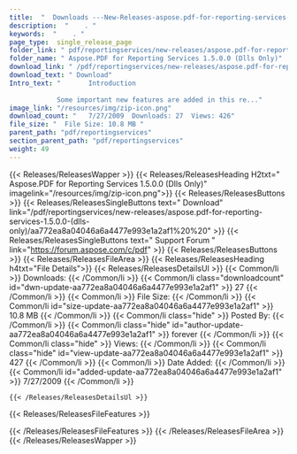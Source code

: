 ```yaml
---
title:  "  Downloads ---New-Releases-aspose.pdf-for-reporting-services-1.5.0.0-(dlls-only) . " 
description:  "    . " 
keywords:  "    . " 
page_type:  single_release_page
folder_link: " pdf/reportingservices/new-releases/aspose.pdf-for-reporting-services-1.5.0.0-(dlls-only)/"
folder_name: " Aspose.PDF for Reporting Services 1.5.0.0 (Dlls Only)"
download_link: " /pdf/reportingservices/new-releases/aspose.pdf-for-reporting-services-1.5.0.0-(dlls-only)/aa772ea8a04046a6a4477e993e1a2af1"
download_text: " Download"
Intro_text: " 		Introduction
		
            Some important new features are added in this re..."
image_link: "/resources/img/zip-icon.png"
download_count: "   7/27/2009  Downloads: 27  Views: 426"
file_size: "  File Size: 10.8 MB "
parent_path: "pdf/reportingservices"
section_parent_path: "pdf/reportingservices"
weight: 49 
---
```


{{< Releases/ReleasesWapper >}}
  {{< Releases/ReleasesHeading H2txt=" Aspose.PDF for Reporting Services 1.5.0.0 (Dlls Only)" imagelink="/resources/img/zip-icon.png">}}
  {{< Releases/ReleasesButtons >}}
    {{< Releases/ReleasesSingleButtons text=" Download" link="/pdf/reportingservices/new-releases/aspose.pdf-for-reporting-services-1.5.0.0-(dlls-only)/aa772ea8a04046a6a4477e993e1a2af1%20%20" >}}
    {{< Releases/ReleasesSingleButtons text=" Support Forum " link="https://forum.aspose.com/c/pdf" >}}
  {{< Releases/ReleasesButtons >}}
  {{< Releases/ReleasesFileArea >}}
    {{< Releases/ReleasesHeading h4txt="File Details">}}
    {{< Releases/ReleasesDetailsUl >}}
            {{< Common/li  >}} Downloads: {{< /Common/li >}} 
      {{< Common/li class="downloadcount" id="dwn-update-aa772ea8a04046a6a4477e993e1a2af1" >}} 27 {{< /Common/li >}} 
      {{< Common/li  >}} File Size: {{< /Common/li >}} 
      {{< Common/li id="size-update-aa772ea8a04046a6a4477e993e1a2af1" >}} 10.8 MB {{< /Common/li >}} 
      {{< Common/li  class="hide" >}} Posted By: {{< /Common/li >}} 
      {{< Common/li class="hide" id="author-update-aa772ea8a04046a6a4477e993e1a2af1" >}} forever {{< /Common/li >}} 
      {{< Common/li class="hide"  >}} Views: {{< /Common/li >}} 
      {{< Common/li class="hide" id="view-update-aa772ea8a04046a6a4477e993e1a2af1" >}} 427 {{< /Common/li >}} 
      {{< Common/li  >}} Date Added: {{< /Common/li >}} 
      {{< Common/li id="added-update-aa772ea8a04046a6a4477e993e1a2af1" >}} 7/27/2009 {{< /Common/li >}} 

    {{< /Releases/ReleasesDetailsUl >}}

  {{< Releases/ReleasesFileFeatures >}}
      
  {{< /Releases/ReleasesFileFeatures >}}
 {{< /Releases/ReleasesFileArea >}}
{{< /Releases/ReleasesWapper >}}


